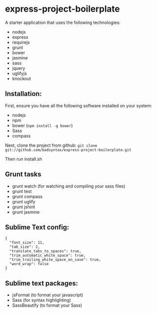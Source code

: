 express-project-boilerplate
===========================

A starter application that uses the following technologies:

* nodejs
* express
* requirejs
* grunt
* bower
* jasmine
* sass
* jquery
* uglifyjs
* knockout

## Installation:

First, ensure you have all the following software installed on your system:

* nodejs
* npm
* bower (`npm install -g bower`)
* Sass
* compass

Next, clone the project from github: `git clone git://github.com/badsyntax/express-project-boilerplate.git`

Then run install.sh

## Grunt tasks

* grunt watch (for watching and compiling your sass files)
* grunt test
* grunt compass
* grunt uglify
* grunt jshint
* grunt jasmine

## Sublime Text config:

    {
      "font_size": 11,
      "tab_size": 2,
      "translate_tabs_to_spaces": true,
      "trim_automatic_white_space": true,
      "trim_trailing_white_space_on_save": true,
      "word_wrap": false
    }

## Sublime text packages:

* jsFormat (to format your javascript)
* Sass (for syntax highlighting)
* SassBeautify (to format your Sass)
